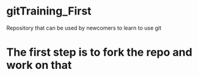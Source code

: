 # gitTraining_First
Repository that can be used by newcomers to learn to use git

# The first step is to fork the repo and work on that
